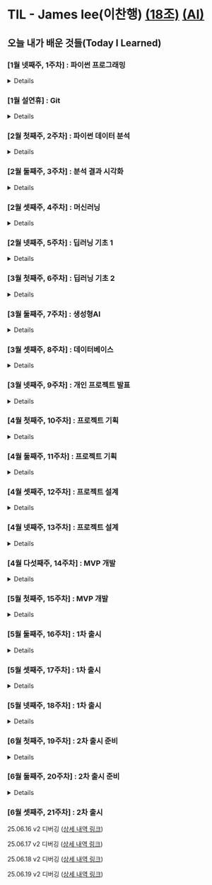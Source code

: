 # TIL - James lee(이찬행) [(18조)](https://github.com/100-hours-a-week/18-team-timeline-wiki/wiki) [(AI)](https://github.com/100-hours-a-week/18-team-timeline-ai)

## 오늘 내가 배운 것들(Today I Learned)

### [1월 넷째주, 1주차] : 파이썬 프로그래밍

<details>
 
25.01.20 오리엔테이션

25.01.21 환경 세팅 및 프로그래밍 기초 ([상세 내역 링크](https://github.com/100-hours-a-week/james.lee-til/blob/main/01-Jan/2025-01-21.md))

25.01.22 순서도 ([상세 내역 링크](https://github.com/100-hours-a-week/james.lee-til/blob/main/01-Jan/2025-01-22.md))

25.01.23 멀티스레딩 ([상세 내역 링크](https://github.com/100-hours-a-week/james.lee-til/blob/main/01-Jan/2025-01-23.md))

25.01.24 1주차 딥다이브 ([상세 내역 링크](https://github.com/100-hours-a-week/james.lee-til/blob/main/01-Jan/2025-01-24.md))

</details>

### [1월 설연휴] : Git

<details>
 
25.01.27 - 25.01.30 조부모님 댁 방문으로 학습 일시중지

25.01.31 Git 공부 및 실습 ([상세 내역 링크](https://github.com/100-hours-a-week/james.lee-til/blob/main/01-Jan/2025-01-28.md))

</details>

### [2월 첫째주, 2주차] : 파이썬 데이터 분석

<details>
 
25.02.03 지난 주 복습 ([상세 내역 링크](https://github.com/100-hours-a-week/james.lee-til/blob/main/02-Feb/2025-02-03.md))

25.02.04 데이터 분석 집중강의 ([상세 내역 링크](https://github.com/100-hours-a-week/james.lee-til/blob/main/02-Feb/2025-02-04.md))

25.02.05 Numpy 심화 ([상세 내역 링크](https://github.com/100-hours-a-week/james.lee-til/blob/main/02-Feb/2025-02-05.md))

25.02.06 Pandas 심화 ([상세 내역 링크](https://github.com/100-hours-a-week/james.lee-til/blob/main/02-Feb/2025-02-06.md))

25.02.07 2주차 딥다이브 ([상세 내역 링크](https://github.com/100-hours-a-week/james.lee-til/blob/main/02-Feb/2025-02-07.md))

25.02.08 주말강의 - 선형대수 ([상세 내역 링크](https://github.com/100-hours-a-week/james.lee-til/blob/main/02-Feb/2025-02-08.md))

</details>

### [2월 둘째주, 3주차] : 분석 결과 시각화

<details>
 
25.02.10 데이터 시각화 집중강의 ([상세 내역 링크](https://github.com/100-hours-a-week/james.lee-til/blob/main/02-Feb/2025-02-10.md))

25.02.11 크램폴린 ([상세 내역 링크](https://github.com/100-hours-a-week/james.lee-til/blob/main/02-Feb/2025-02-11.md))

25.02.12 보충강의 ([상세 내역 링크](https://github.com/100-hours-a-week/james.lee-til/blob/main/02-Feb/2025-02-12.md))

25.02.13 보충강의 ([상세 내역 링크](https://github.com/100-hours-a-week/james.lee-til/blob/main/02-Feb/2025-02-13.md))

25.02.14 3주차 딥다이브 ([상세 내역 링크](https://github.com/100-hours-a-week/james.lee-til/blob/main/02-Feb/2025-02-14.md))

25.02.15 주말강의 - 선형대수와 취업특강 ([상세 내역 링크](https://github.com/100-hours-a-week/james.lee-til/blob/main/02-Feb/2025-02-15.md))

</details>

### [2월 셋째주, 4주차] : 머신러닝

<details>
 
25.02.17 수학 강의 ([상세 내역 링크](https://github.com/100-hours-a-week/james.lee-til/blob/main/02-Feb/2025-02-17.md))

25.02.18 머신러닝 집중강의 ([상세 내역 링크](https://github.com/100-hours-a-week/james.lee-til/blob/main/02-Feb/2025-02-18.md))

25.02.19 보충강의 ([상세 내역 링크](https://github.com/100-hours-a-week/james.lee-til/blob/main/02-Feb/2025-02-19.md))

25.02.20 AI API 서버 ([상세 내역 링크](https://github.com/100-hours-a-week/james.lee-til/blob/main/02-Feb/2025-02-20.md))

25.02.21 4주차 딥다이브 ([상세 내역 링크](https://github.com/100-hours-a-week/james.lee-til/blob/main/02-Feb/2025-02-21.md))

25.02.22 주말강의 - RAG와 LangChain ([상세 내역 링크](https://github.com/100-hours-a-week/james.lee-til/blob/main/02-Feb/2025-02-22.md))

</details>

### [2월 넷째주, 5주차] : 딥러닝 기초 1

<details>
 
25.02.24 딥러닝 집중강의 ([상세 내역 링크](https://github.com/100-hours-a-week/james.lee-til/blob/main/02-Feb/2025-02-24.md))

25.02.25 해커톤 1일차 ([상세 내역 링크](https://github.com/100-hours-a-week/james.lee-til/blob/main/02-Feb/2025-02-25.md))

25.02.26 해커톤 2일차 ([상세 내역 링크](https://github.com/100-hours-a-week/james.lee-til/blob/main/02-Feb/2025-02-26.md))

25.02.27 해커톤 3일차 ([상세 내역 링크](https://github.com/100-hours-a-week/james.lee-til/blob/main/02-Feb/2025-02-27.md))

25.02.28 해커톤 4일차 ([상세 내역 링크](https://github.com/100-hours-a-week/james.lee-til/blob/main/02-Feb/2025-02-28.md))

</details>

### [3월 첫째주, 6주차] : 딥러닝 기초 2

<details>
 
25.03.04 딥러닝 집중강의 ([상세 내역 링크](https://github.com/100-hours-a-week/james.lee-til/blob/main/03-Mar/2025-03-04.md))

25.03.05 Javascript 공부 ([상세 내역 링크](https://github.com/100-hours-a-week/james.lee-til/blob/main/03-Mar/2025-03-05.md))

25.03.06 Javascript 공부 ([상세 내역 링크](https://github.com/100-hours-a-week/james.lee-til/blob/main/03-Mar/2025-03-06.md))

25.03.07 Javascript 공부 ([상세 내역 링크](https://github.com/100-hours-a-week/james.lee-til/blob/main/03-Mar/2025-03-07.md))

25.03.08 주말강의 - Streamlit ([상세 내역 링크](https://github.com/100-hours-a-week/james.lee-til/blob/main/03-Mar/2025-03-08.md))

</details>

### [3월 둘째주, 7주차] : 생성형AI

<details>
 
25.03.04 생성형AI 집중강의 ([상세 내역 링크](https://github.com/100-hours-a-week/james.lee-til/blob/main/03-Mar/2025-03-10.md))

25.03.05 LangChain ([상세 내역 링크](https://github.com/100-hours-a-week/james.lee-til/blob/main/03-Mar/2025-03-11.md))

25.03.12 휴일 - 백엔드 개념 ([상세 내역 링크](https://github.com/100-hours-a-week/james.lee-til/blob/main/03-Mar/2025-03-12.md))

25.03.13 휴일 - 렌더링 ([상세 내역 링크](https://github.com/100-hours-a-week/james.lee-til/blob/main/03-Mar/2025-03-13.md))

25.03.14 휴일 - Next.js 환경 준비 ([상세 내역 링크](https://github.com/100-hours-a-week/james.lee-til/blob/main/03-Mar/2025-03-14.md))

</details>

### [3월 셋째주, 8주차] : 데이터베이스

<details>
 
25.03.17 SQL 집중강의 ([상세 내역 링크](https://github.com/100-hours-a-week/james.lee-til/blob/main/03-Mar/2025-03-17.md))

25.03.18 ERD ([상세 내역 링크](https://github.com/100-hours-a-week/james.lee-til/blob/main/03-Mar/2025-03-18.md))

25.03.19 Index ([상세 내역 링크](https://github.com/100-hours-a-week/james.lee-til/blob/main/03-Mar/2025-03-19.md))

25.03.20 Transaction과 NoSQL ([상세 내역 링크](https://github.com/100-hours-a-week/james.lee-til/blob/main/03-Mar/2025-03-20.md))

25.03.21 8주차 딥다이브 ([상세 내역 링크](https://github.com/100-hours-a-week/james.lee-til/blob/main/03-Mar/2025-03-21.md))

25.03.22 주말강의 - FastAPI 기초와 DB ([상세 내역 링크](https://github.com/100-hours-a-week/james.lee-til/blob/main/03-Mar/2025-03-22.md))

25.03.23 주말독학 - API의 Rate limit ([상세 내역 링크](https://github.com/100-hours-a-week/james.lee-til/blob/main/03-Mar/2025-03-23.md))

</details>

### [3월 넷째주, 9주차] : 개인 프로젝트 발표

<details>
 
25.03.24 개인 프로젝트 중간발표 ([상세 내역 링크](https://github.com/100-hours-a-week/james.lee-til/blob/main/03-Mar/2025-03-24.md))

25.03.25 개인공부 - 웹페이지 만들기 (Next 전반) ([상세 내역 링크](https://github.com/100-hours-a-week/james.lee-til/blob/main/03-Mar/2025-03-25.md))

25.03.26 개인공부 - 웹페이지 만들기 (Component와 State) ([상세 내역 링크](https://github.com/100-hours-a-week/james.lee-til/blob/main/03-Mar/2025-03-26.md))

25.03.27 개인공부 - 웹페이지 만들기 (MongoDB 연동) ([상세 내역 링크](https://github.com/100-hours-a-week/james.lee-til/blob/main/03-Mar/2025-03-27.md))

25.03.28 개인공부 - 웹페이지 만들기 (DB데이터 출력) ([상세 내역 링크](https://github.com/100-hours-a-week/james.lee-til/blob/main/03-Mar/2025-03-28.md))

</details>

### [4월 첫째주, 10주차] : 프로젝트 기획

<details>
 
25.03.31 서비스 기획 강의 - 아이디어 ([상세 내역 링크](https://github.com/100-hours-a-week/james.lee-til/blob/main/03-Mar/2025-03-31.md))

25.04.01 서비스 기획 강의 - 설계 ([상세 내역 링크](https://github.com/100-hours-a-week/james.lee-til/blob/main/04-Apr/2025-04-01.md))

25.04.02 서비스 기획 ([상세 내역 링크](https://github.com/100-hours-a-week/james.lee-til/blob/main/04-Apr/2025-04-02.md))

25.04.03 서비스 기획 ([상세 내역 링크](https://github.com/100-hours-a-week/james.lee-til/blob/main/04-Apr/2025-04-03.md))

25.04.04 서비스 기획 강의 - 애자일 ([상세 내역 링크](https://github.com/100-hours-a-week/james.lee-til/blob/main/04-Apr/2025-04-04.md))

</details>

### [4월 둘째주, 11주차] : 프로젝트 기획

<details>
 
25.04.07 서비스 기획 ([상세 내역 링크](https://github.com/100-hours-a-week/james.lee-til/blob/main/04-Apr/2025-04-07.md))

25.04.08 서비스 기획 ([상세 내역 링크](https://github.com/100-hours-a-week/james.lee-til/blob/main/04-Apr/2025-04-08.md))

25.04.09 서비스 기획 ([상세 내역 링크](https://github.com/100-hours-a-week/james.lee-til/blob/main/04-Apr/2025-04-09.md))

25.04.10 서비스 기획 ([상세 내역 링크](https://github.com/100-hours-a-week/james.lee-til/blob/main/04-Apr/2025-04-10.md))

</details>

### [4월 셋째주, 12주차] : 프로젝트 설계

<details>
 
25.04.14 API 설계 ([상세 내역 링크](https://github.com/100-hours-a-week/james.lee-til/blob/main/04-Apr/2025-04-14.md))

25.04.15 스크래핑 설계 ([상세 내역 링크](https://github.com/100-hours-a-week/james.lee-til/blob/main/04-Apr/2025-04-15.md))

25.04.16 스크래핑 설계 ([상세 내역 링크](https://github.com/100-hours-a-week/james.lee-til/blob/main/04-Apr/2025-04-16.md))

25.04.17 스크래핑 설계 ([상세 내역 링크](https://github.com/100-hours-a-week/james.lee-til/blob/main/04-Apr/2025-04-17.md))

25.04.18 모델 조사 + 아키텍처 모듈화 ([상세 내역 링크](https://github.com/100-hours-a-week/james.lee-til/blob/main/04-Apr/2025-04-18.md))

</details>

### [4월 넷째주, 13주차] : 프로젝트 설계

<details>
 
25.04.21 LangChain 관련 조사 ([상세 내역 링크](https://github.com/100-hours-a-week/james.lee-til/blob/main/04-Apr/2025-04-21.md))

25.04.22 아키텍처 모듈 도식 재구성 ([상세 내역 링크](https://github.com/100-hours-a-week/james.lee-til/blob/main/04-Apr/2025-04-22.md))

25.04.23 MCP 관련 조사 ([상세 내역 링크](https://github.com/100-hours-a-week/james.lee-til/blob/main/04-Apr/2025-04-23.md))

25.04.24 인프라 및 모니터링 관련 조사 ([상세 내역 링크](https://github.com/100-hours-a-week/james.lee-til/blob/main/04-Apr/2025-04-24.md))

25.04.25 기술 멘토링 피드백 + 네트워킹 ([상세 내역 링크](https://github.com/100-hours-a-week/james.lee-til/blob/main/04-Apr/2025-04-25.md))

</details>

### [4월 다섯째주, 14주차] : MVP 개발

<details>
 
25.04.28 스크래핑 모듈 구현 ([상세 내역 링크](https://github.com/100-hours-a-week/james.lee-til/blob/main/04-Apr/2025-04-28.md))

25.04.29 스크래핑 모듈 보완 ([상세 내역 링크](https://github.com/100-hours-a-week/james.lee-til/blob/main/04-Apr/2025-04-29.md))

25.04.30 API 엔드포인트 구현 ([상세 내역 링크](https://github.com/100-hours-a-week/james.lee-til/blob/main/04-Apr/2025-04-30.md))

25.05.01 배포 가능하도록 완성 ([상세 내역 링크](https://github.com/100-hours-a-week/james.lee-til/blob/main/05-May/2025-05-01.md))

25.05.02 배포 가능하도록 완성 ([상세 내역 링크](https://github.com/100-hours-a-week/james.lee-til/blob/main/05-May/2025-05-02.md))

</details>

### [5월 첫째주, 15주차] : MVP 개발

<details>
 
25.05.07 스크래핑 품질 향상 + 이미지 수집 ([상세 내역 링크](https://github.com/100-hours-a-week/james.lee-til/blob/main/05-May/2025-05-07.md))

25.05.08 트러블슈팅 ([상세 내역 링크](https://github.com/100-hours-a-week/james.lee-til/blob/main/05-May/2025-05-08.md))

25.05.09 Comment 엔드포인트 + 카카오 멘토링 ([상세 내역 링크](https://github.com/100-hours-a-week/james.lee-til/blob/main/05-May/2025-05-09.md))

</details>

### [5월 둘째주, 16주차] : 1차 출시

<details>

25.05.12 댓글 분류 속도 향상 ([상세 내역 링크](https://github.com/100-hours-a-week/james.lee-til/blob/main/05-May/2025-05-12.md))

25.05.13 요약 길이 조절 ([상세 내역 링크](https://github.com/100-hours-a-week/james.lee-til/blob/main/05-May/2025-05-13.md))

25.05.14 무의미한 검색어 필터링 ([상세 내역 링크](https://github.com/100-hours-a-week/james.lee-til/blob/main/05-May/2025-05-14.md))

25.05.15 Rate limit 도입 ([상세 내역 링크](https://github.com/100-hours-a-week/james.lee-til/blob/main/05-May/2025-05-15.md))

25.05.16 파일 정리 + 카카오 멘토링 ([상세 내역 링크](https://github.com/100-hours-a-week/james.lee-til/blob/main/05-May/2025-05-16.md))

</details>

### [5월 셋째주, 17주차] : 1차 출시

<details>
 
25.05.19 외국어 번역 ([상세 내역 링크](https://github.com/100-hours-a-week/james.lee-til/blob/main/05-May/2025-05-19.md))

25.05.20 빈 타임라인 문제 ([상세 내역 링크](https://github.com/100-hours-a-week/james.lee-til/blob/main/05-May/2025-05-20.md))

25.05.21 디버깅 ([상세 내역 링크](https://github.com/100-hours-a-week/james.lee-til/blob/main/05-May/2025-05-21.md))

25.05.22 LangChain 삭제 ([상세 내역 링크](https://github.com/100-hours-a-week/james.lee-til/blob/main/05-May/2025-05-22.md))

25.05.23 AI 멘토링 + 면접 멘토링 ([상세 내역 링크](https://github.com/100-hours-a-week/james.lee-til/blob/main/05-May/2025-05-23.md))

</details>

### [5월 넷째주, 18주차] : 1차 출시

<details>

25.05.26 인공지능 속도 개선 ([상세 내역 링크](https://github.com/100-hours-a-week/james.lee-til/blob/main/05-May/2025-05-26.md))

25.05.27 인공지능 속도 개선 ([상세 내역 링크](https://github.com/100-hours-a-week/james.lee-til/blob/main/05-May/2025-05-27.md))

25.05.28 뉴스 분류 클러스터링 ([상세 내역 링크](https://github.com/100-hours-a-week/james.lee-til/blob/main/05-May/2025-05-28.md))

25.05.29 카카오 멘토링 ([상세 내역 링크](https://github.com/100-hours-a-week/james.lee-til/blob/main/05-May/2025-05-29.md))

25.05.30 출시 및 디버깅 ([상세 내역 링크](https://github.com/100-hours-a-week/james.lee-til/blob/main/05-May/2025-05-30.md))

</details>

### [6월 첫째주, 19주차] : 2차 출시 준비

<details>

25.06.02 AI 성능 향상 위한 조사 ([상세 내역 링크](https://github.com/100-hours-a-week/james.lee-til/blob/main/06-June/2025-06-02.md))

25.06.03 - 25.06.04 대통령 선거일 및 휴가 사용

25.06.05 GPT API의 혼용 테스트 ([상세 내역 링크](https://github.com/100-hours-a-week/james.lee-til/blob/main/06-June/2025-06-05.md))

25.06.06 현충일

</details>

### [6월 둘째주, 20주차] : 2차 출시 준비

<details>

25.06.09 Git 브랜치 재구성 ([상세 내역 링크](https://github.com/100-hours-a-week/james.lee-til/blob/main/06-June/2025-06-09.md))

25.06.10 - 25.06.12 예비군 훈련

25.06.13 카카오 특강 ([상세 내역 링크](https://github.com/100-hours-a-week/james.lee-til/blob/main/06-June/2025-06-13.md))

</details>

### [6월 셋째주, 21주차] : 2차 출시

25.06.16 v2 디버깅 ([상세 내역 링크](https://github.com/100-hours-a-week/james.lee-til/blob/main/06-June/2025-06-16.md))

25.06.17 v2 디버깅 ([상세 내역 링크](https://github.com/100-hours-a-week/james.lee-til/blob/main/06-June/2025-06-17.md))

25.06.18 v2 디버깅 ([상세 내역 링크](https://github.com/100-hours-a-week/james.lee-til/blob/main/06-June/2025-06-18.md))

25.06.19 v2 디버깅 ([상세 내역 링크](https://github.com/100-hours-a-week/james.lee-til/blob/main/06-June/2025-06-19.md))
